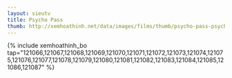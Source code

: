 ```yaml
---
layout: sieutv
title: Psycho Pass
thumb: http://xemhoathinh.net/data/images/films/thumb/psycho-pass-psycho-pass-2012.jpg
---
```

{% include xemhoathinh_bo tap="121066,121067,121068,121069,121070,121071,121072,121073,121074,121075,121076,121077,121078,121079,121080,121081,121082,121083,121084,121085,121086,121087" %} 
